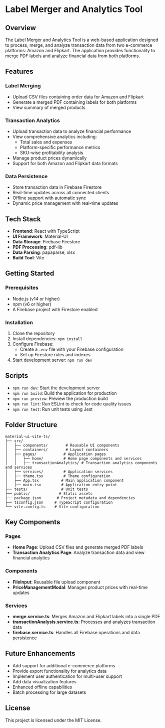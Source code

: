 # Label Merger and Analytics Tool

## Overview
The Label Merger and Analytics Tool is a web-based application designed to process, merge, and analyze transaction data from two e-commerce platforms: Amazon and Flipkart. The application provides functionality to merge PDF labels and analyze financial data from both platforms.

## Features

### Label Merging
- Upload CSV files containing order data for Amazon and Flipkart
- Generate a merged PDF containing labels for both platforms
- View summary of merged products

### Transaction Analytics
- Upload transaction data to analyze financial performance
- View comprehensive analytics including:
  - Total sales and expenses
  - Platform-specific performance metrics
  - SKU-wise profitability analysis
- Manage product prices dynamically
- Support for both Amazon and Flipkart data formats

### Data Persistence
- Store transaction data in Firebase Firestore
- Real-time updates across all connected clients
- Offline support with automatic sync
- Dynamic price management with real-time updates

## Tech Stack
- **Frontend**: React with TypeScript
- **UI Framework**: Material-UI
- **Data Storage**: Firebase Firestore
- **PDF Processing**: pdf-lib
- **Data Parsing**: papaparse, xlsx
- **Build Tool**: Vite

## Getting Started

### Prerequisites
- Node.js (v14 or higher)
- npm (v6 or higher)
- A Firebase project with Firestore enabled

### Installation
1. Clone the repository
2. Install dependencies: `npm install`
3. Configure Firebase:
   - Create a `.env` file with your Firebase configuration
   - Set up Firestore rules and indexes
4. Start development server: `npm run dev`

## Scripts
- `npm run dev`: Start the development server
- `npm run build`: Build the application for production
- `npm run preview`: Preview the production build
- `npm run lint`: Run ESLint to check for code quality issues
- `npm run test`: Run unit tests using Jest

## Folder Structure
```
material-ui-vite-ts/
├── src/
│   ├── components/        # Reusable UI components
│   ├── containers/        # Layout containers
│   ├── pages/            # Application pages
│   │   ├── home/         # Home page components and services
│   │   ├── transactionAnalytics/ # Transaction analytics components and services
│   ├── services/         # Application services
│   ├── theme.tsx         # Theme configuration
│   ├── App.tsx          # Main application component
│   ├── main.tsx         # Application entry point
├── tests/               # Unit tests
├── public/             # Static assets
├── package.json       # Project metadata and dependencies
├── tsconfig.json     # TypeScript configuration
└── vite.config.ts    # Vite configuration
```

## Key Components

### Pages
- **Home Page**: Upload CSV files and generate merged PDF labels
- **Transaction Analytics Page**: Analyze transaction data and view financial analytics

### Components
- **FileInput**: Reusable file upload component
- **PriceManagementModal**: Manages product prices with real-time updates

### Services
- **merge.service.ts**: Merges Amazon and Flipkart labels into a single PDF
- **transactionAnalysis.service.ts**: Processes and analyzes transaction data
- **firebase.service.ts**: Handles all Firebase operations and data persistence

## Future Enhancements
- Add support for additional e-commerce platforms
- Provide export functionality for analytics data
- Implement user authentication for multi-user support
- Add data visualization features
- Enhanced offline capabilities
- Batch processing for large datasets

## License
This project is licensed under the MIT License.
